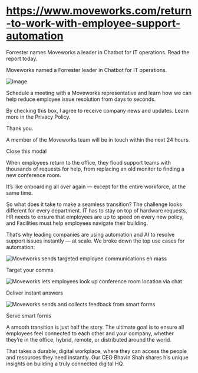 # https://www.moveworks.com/return-to-work-with-employee-support-automation

Forrester names Moveworks a leader in Chatbot for IT operations. Read the report today.

Moveworks named a Forrester leader in Chatbot for IT operations. 

![Image](https://www.moveworks.com/hubfs/img/site/qr-demo.png)

Schedule a meeting with a Moveworks representative and learn how we can help reduce employee issue resolution from days to seconds.

By checking this box, I agree to receive company news and updates. Learn more in the Privacy Policy.

Thank you.

A member of the Moveworks team will be in touch within the next 24 hours.



  Close this modal
  


When employees return to the office, they flood support teams with thousands of requests for help, from replacing an old monitor to finding a new conference room. 

It’s like onboarding all over again — except for the entire workforce, at the same time.

So what does it take to make a seamless transition? The challenge looks different for every department. IT has to stay on top of hardware requests, HR needs to ensure that employees are up to speed on every new policy, and Facilities must help employees navigate their building.

That’s why leading companies are using automation and AI to resolve support issues instantly — at scale. We broke down the top use cases for automation:

![Moveworks sends targeted employee communications en mass](https://www.moveworks.com/hs-fs/hubfs/Moveweb/Device%20Screenshots/PrpChat-Website-expense%20reporting.png?width=50&name=PrpChat-Website-expense%20reporting.png)

Target your comms 

![Moveworks lets employees look up conference room location via chat](https://www.moveworks.com/hs-fs/hubfs/Moveweb/Device%20Screenshots/PrpChat-Website-Room_Lookup.png?width=50&name=PrpChat-Website-Room_Lookup.png)

Deliver instant answers 

![Moveworks sends and collects feedback from smart forms](https://www.moveworks.com/hs-fs/hubfs/Moveweb/Device%20Screenshots/PrpChat-Website-Certificate%20of%20Vaccination.png?width=50&name=PrpChat-Website-Certificate%20of%20Vaccination.png)

Serve smart forms 

A smooth transition is just half the story. The ultimate goal is to ensure all employees feel connected to each other and your company, whether they’re in the office, hybrid, remote, or distributed around the world.

That takes a durable, digital workplace, where they can access the people and resources they need instantly. Our CEO Bhavin Shah shares his unique insights on building a truly connected digital HQ.

